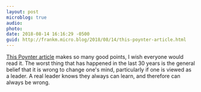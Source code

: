 ```yaml
---
layout: post
microblog: true
audio: 
photo: 
date: 2018-08-14 16:16:29 -0500
guid: http://frankm.micro.blog/2018/08/14/this-poynter-article.html
---
```

[This Poynter article](https://www.poynter.org/news/200-newspapers-will-write-pro-journalism-editorials-will-they-also-listen) makes so many good points, I wish everyone would read it. The worst thing that has happened  in the last 30 years is the general belief that it is wrong to change one's mind, particularly if one is viewed as a leader. A real leader knows they always can learn, and therefore can always be wrong.
